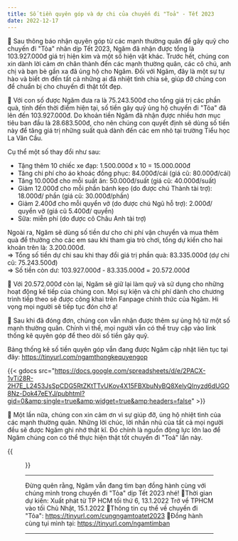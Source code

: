 ```yaml
---
title: Số tiền quyên góp và dự chi của chuyến đi "Toả" - Tết 2023
date: 2022-12-17
---
```


🌻 Sau thông báo nhận quyên góp từ các mạnh thường quân để gây quỹ cho chuyến đi "Tỏa" nhân dịp Tết 2023, Ngăm đã nhận được tổng  là 103.927.000đ giá trị hiện kim và một số hiện vật khác. Trước hết, chúng con xin dành lời cảm ơn chân thành đến các mạnh thường quân, các cô chú, anh chị và bạn bè gần xa đã ủng hộ cho Ngăm. Đối với Ngăm, đây là một sự tự hào và biết ơn đến tất cả những ai đã nhiệt tình chia sẻ, giúp đỡ chúng con để chuẩn bị cho chuyến đi thật tốt đẹp.

🌻 Với con số được Ngăm đưa ra là 75.243.500đ cho tổng giá trị các phần quà, tính đến thời điểm hiện tại, số tiền gây quỹ ủng hộ chuyến đi "Tỏa" đã lên đến 103.927.000đ. Do khoản tiền Ngăm đã nhận được nhiều hơn mục tiêu ban đầu là 28.683.500đ, cho nên chúng con quyết định sẽ dùng số tiền này để tăng giá trị những suất quà dành đến các em nhỏ tại trường Tiểu học La Văn Cầu.

Cụ thể một số thay đổi như sau:
- Tặng thêm 10 chiếc xe đạp: 1.500.000đ x 10 = 15.000.000đ
- Tăng chi phí cho áo khoác đồng phục: 84.000đ/cái (giá cũ: 80.000đ/cái)
- Tăng 10.000đ cho mỗi suất ăn: 50.000đ/suất (giá cũ: 40.000đ/suất)
- Giảm 12.000đ cho mỗi phần bánh kẹo (do được chú Thành tài trợ): 18.000đ/ phần (giá cũ: 30.000đ/phần)
- Giảm 2.400đ cho mỗi quyển vở (do được chú Ngũ hỗ trợ): 2.000đ/ quyển vở (giá cũ 5.400đ/ quyển)
- Sữa: miễn phí (do được cô Châu Anh tài trợ)

Ngoài ra, Ngăm sẽ dùng số tiền dư cho chi phí vận chuyển và mua thêm quà để thưởng cho các em sau khi tham gia trò chơi, tổng dự kiến cho hai khoản trên là: 3.200.000đ.  
=> Tổng số tiền dự chi sau khi thay đổi giá trị phần quà: 83.335.000đ (dự chi cũ: 75.243.500đ)  
=> Số tiền còn dư: 103.927.000đ - 83.335.000đ = 20.572.000đ

🌻 Với 20.572.000đ còn lại, Ngăm sẽ giữ lại làm quỹ và sử dụng cho những hoạt động kế tiếp của chúng con. Mọi sự kiện và chi phí dành cho chương trình tiếp theo sẽ được công khai trên Fanpage chính thức của Ngăm. Hi vọng mọi người sẽ tiếp tục đón chờ ạ!

🌻 Sau khi đã đóng đơn, chúng con vẫn nhận được thêm sự ủng hộ từ một số mạnh thường quân. Chính vì thế, mọi người vẫn có thể truy cập vào link thống kê quyên góp để theo dõi số tiền gây quỹ.

Bảng thống kê số tiền quyên góp vẫn đang được Ngăm cập nhật liên tục tại đây:
https://tinyurl.com/ngamthongkequyengop

{{< gdocs src="https://docs.google.com/spreadsheets/d/e/2PACX-1vTi28R-2H7E_L2453JsSpCDG5RtZKtTTvUKov4X15FBXbuNyBQ8XelyQInyzd6dUGO8Nz-Dok47eEYJ/pubhtml?gid=0&amp;single=true&amp;widget=true&amp;headers=false" >}}

🌻 Một lần nữa, chúng con xin cảm ơn vì sự giúp đỡ, ủng hộ nhiệt tình của các mạnh thường quân. Những lời chúc, lời nhắn nhủ của tất cả mọi người đều sẽ được Ngăm ghi nhớ thật kĩ. Đó chính là nguồn động lực lớn lao để Ngăm chúng con có thể thực hiện thật tốt chuyến đi "Toả" lần này.

{{<figure src="chi-tiet-du-chi.jpg">}}

_______
Đừng quên rằng, Ngăm vẫn đang tìm bạn đồng hành cùng với chúng mình trong chuyến đi "Tỏa" dịp Tết 2023 nhé!
🌻Thời gian dự kiến:
Xuất phát từ TP HCM tối thứ 6, 13.1.2022
Trở về TPHCM vào tối Chủ Nhật, 15.1.2022
🌻Thông tin cụ thể về chuyến đi "Tỏa": https://tinyurl.com/cungngamtoatet2023
🌻Đồng hành cùng tụi mình tại: https://tinyurl.com/ngamtimban
_______
